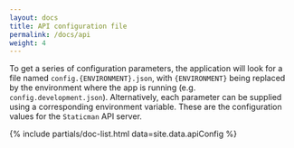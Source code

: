 ```yaml
---
layout: docs
title: API configuration file
permalink: /docs/api
weight: 4
---
```

To get a series of configuration parameters, the application will look for a file named `config.{ENVIRONMENT}.json`, with `{ENVIRONMENT}` being replaced by the environment where the app is running (e.g. `config.development.json`). Alternatively, each parameter can be supplied using a corresponding environment variable. These are the configuration values for the `Staticman` API server.

{% include partials/doc-list.html data=site.data.apiConfig %}